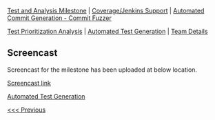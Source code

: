 [Test and Analysis Milestone](../README.md) | [Coverage/Jenkins Support](/reports/Coverage.md) | [Automated Commit Generation - Commit Fuzzer](/reports/Fuzzer.md)

[Test Prioritization Analysis](/reports/TestPrioritization.md) | [Automated Test Generation](/reports/TestGeneration.md) | [Team Details](/reports/Team.md)

Screencast
----------------------------------

Screencast for the milestone has been uploaded at below location.

[Screencast link](http://tiny.cc/screencast)

[Automated Test Generation](https://www.youtube.com/watch?v=VDcdgRGKSoE)

[<<< Previous](/reports/Team.md)
